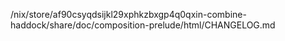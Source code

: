 /nix/store/af90csyqdsijkl29xphkzbxgp4q0qxin-combine-haddock/share/doc/composition-prelude/html/CHANGELOG.md